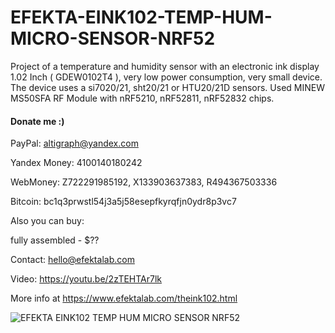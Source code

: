# EFEKTA-EINK102-TEMP-HUM-MICRO-SENSOR-NRF52
Project of a temperature and humidity sensor with an electronic ink display 1.02 Inch ( GDEW0102T4 ), very low power consumption, very small device. The device uses a si7020/21, sht20/21 or HTU20/21D sensors. Used MINEW MS50SFA RF Module with nRF5210, nRF52811, nRF52832 chips.


#### Donate me :)

PayPal: altigraph@yandex.com

Yandex Money: 4100140180242

WebMoney: Z722291985192, X133903637383, R494367503336

Bitcoin: bc1q3prwstl54j3a5j58esepfkyrqfjn0ydr8p3vc7

Also you can buy:

fully assembled - $??

Contact: hello@efektalab.com

Video: https://youtu.be/2zTEHTAr7lk

More info at https://www.efektalab.com/theink102.html

![EFEKTA EINK102 TEMP HUM MICRO SENSOR NRF52](https://github.com/smartboxchannel/EFEKTA-EINK102-TEMP-HUM-MICRO-SENSOR-NRF52/blob/master/IMAGES/0001.jpg)

